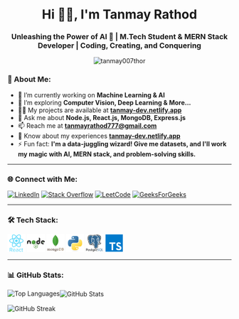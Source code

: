 <h1 align="center">Hi 👨‍💻, I'm Tanmay Rathod</h1>
<h3 align="center">Unleashing the Power of AI 🚀 | M.Tech Student & MERN Stack Developer | Coding, Creating, and Conquering</h3>

<p align="center"> <img src="https://komarev.com/ghpvc/?username=tanmay007thor&label=Profile%20views&color=0e75b6&style=flat" alt="tanmay007thor" /> </p>

### 🚀 About Me:
- 🔭 I’m currently working on **Machine Learning & AI**
- 🌱 I’m exploring **Computer Vision, Deep Learning & More...**
- 👨‍💻 My projects are available at **[tanmay-dev.netlify.app](https://tanmay-dev.netlify.app/)**
- 💬 Ask me about **Node.js, React.js, MongoDB, Express.js**
- 📫 Reach me at **tanmayrathod777@gmail.com**
- 📄 Know about my experiences **[tanmay-dev.netlify.app](https://tanmay-dev.netlify.app/)**
- ⚡ Fun fact: **I'm a data-juggling wizard! Give me datasets, and I'll work my magic with AI, MERN stack, and problem-solving skills.**

---

### 🌐 Connect with Me:
<p align="left">
<a href="https://linkedin.com/in/tanmay-rathod-15a332230" target="_blank"><img src="https://raw.githubusercontent.com/rahuldkjain/github-profile-readme-generator/master/src/images/icons/Social/linked-in-alt.svg" alt="LinkedIn" height="30" width="40" /></a>
<a href="https://stackoverflow.com/users/tanmay-rathod" target="_blank"><img src="https://raw.githubusercontent.com/rahuldkjain/github-profile-readme-generator/master/src/images/icons/Social/stack-overflow.svg" alt="Stack Overflow" height="30" width="40" /></a>
<a href="https://www.leetcode.com/tanmay656565" target="_blank"><img src="https://raw.githubusercontent.com/rahuldkjain/github-profile-readme-generator/master/src/images/icons/Social/leet-code.svg" alt="LeetCode" height="30" width="40" /></a>
<a href="https://auth.geeksforgeeks.org/user/tanmayrafxho" target="_blank"><img src="https://raw.githubusercontent.com/rahuldkjain/github-profile-readme-generator/master/src/images/icons/Social/geeks-for-geeks.svg" alt="GeeksForGeeks" height="30" width="40" /></a>
</p>

---

### 🛠️ Tech Stack:
<p align="left">
<a href="https://reactjs.org/" target="_blank"><img src="https://raw.githubusercontent.com/devicons/devicon/master/icons/react/react-original-wordmark.svg" alt="React" width="40" height="40" /></a>
<a href="https://nodejs.org" target="_blank"><img src="https://raw.githubusercontent.com/devicons/devicon/master/icons/nodejs/nodejs-original-wordmark.svg" alt="Node.js" width="40" height="40" /></a>
<a href="https://www.mongodb.com/" target="_blank"><img src="https://raw.githubusercontent.com/devicons/devicon/master/icons/mongodb/mongodb-original-wordmark.svg" alt="MongoDB" width="40" height="40" /></a>
<a href="https://www.python.org" target="_blank"><img src="https://raw.githubusercontent.com/devicons/devicon/master/icons/python/python-original.svg" alt="Python" width="40" height="40" /></a>
<a href="https://www.postgresql.org" target="_blank"><img src="https://raw.githubusercontent.com/devicons/devicon/master/icons/postgresql/postgresql-original-wordmark.svg" alt="PostgreSQL" width="40" height="40" /></a>
<a href="https://www.typescriptlang.org/" target="_blank"><img src="https://raw.githubusercontent.com/devicons/devicon/master/icons/typescript/typescript-original.svg" alt="TypeScript" width="40" height="40" /></a>
</p>

---

### 📊 GitHub Stats:
<p>
<img align="left" src="https://github-readme-stats.vercel.app/api/top-langs?username=tanmay007thor&show_icons=true&locale=en&layout=compact" alt="Top Languages" />
</p>
<p>
<img align="center" src="https://github-readme-stats.vercel.app/api?username=tanmay007thor&show_icons=true&locale=en" alt="GitHub Stats" />
</p>
<p>
<img align="center" src="https://github-readme-streak-stats.herokuapp.com/?user=tanmay007thor&" alt="GitHub Streak" />
</p>
